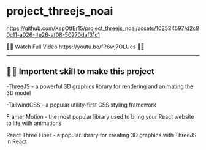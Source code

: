# project_threejs_noai <br>



https://github.com/XspOttEr15/project_threejs_noai/assets/102534597/d2c80c11-a026-4e26-af08-50270daf31c1

<p> 🤖🤖 Watch Full Video https://youtu.be/fP6wj7OLUes 🤖🤖 </p>
<hr>
<h2>👾👾 Importent skill to make this project </h2>
<p>-ThreeJS - a powerful 3D graphics library for rendering and animating the 3D model </p> 
<p>-TailwindCSS - a popular utility-first CSS styling framework</p>
<p>Framer Motion - the most popular library used to bring your React website to life with animations</p>
<p>React Three Fiber - a popular library for creating 3D graphics with ThreeJS in React</p>

